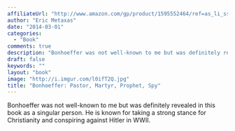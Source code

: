 ```yaml
---
affiliateUrl: "http://www.amazon.com/gp/product/1595552464/ref=as_li_ss_tl?ie=UTF8&camp=1789&creative=390957&creativeASIN=1595552464&linkCode=as2&tag=jaktre-20"
author: "Eric Metaxas"
date: "2014-03-01"
categories:
  - "Book"
comments: true
description: "Bonhoeffer was not well-known to me but was definitely revealed in this book as a singular person. He is known for taking a strong stance for Christia"
draft: false
keywords: ""
layout: "book"
image: "http://i.imgur.com/l0ifT2Q.jpg"
title: "Bonhoeffer: Pastor, Martyr, Prophet, Spy"
---
```


Bonhoeffer was not well-known to me but was definitely revealed in this book as a singular person. He is known for taking a strong stance for Christianity and conspiring against Hitler in WWII.
